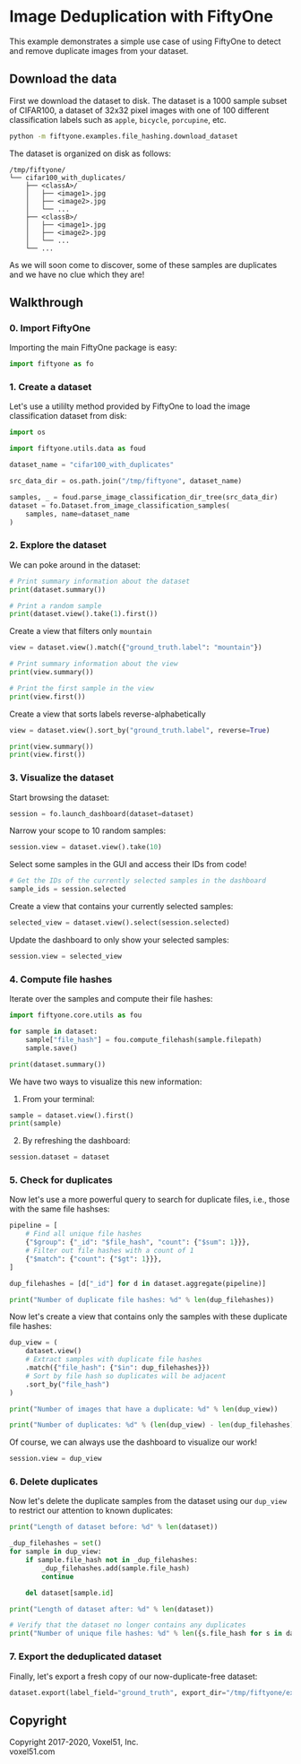 # Image Deduplication with FiftyOne

This example demonstrates a simple use case of using FiftyOne to detect and
remove duplicate images from your dataset.

## Download the data

First we download the dataset to disk. The dataset is a 1000 sample subset of
CIFAR100, a dataset of 32x32 pixel images with one of 100 different
classification labels such as `apple`, `bicycle`, `porcupine`, etc.

```bash
python -m fiftyone.examples.file_hashing.download_dataset
```

The dataset is organized on disk as follows:

```
/tmp/fiftyone/
└── cifar100_with_duplicates/
    ├── <classA>/
    │   ├── <image1>.jpg
    │   ├── <image2>.jpg
    │   └── ...
    ├── <classB>/
    │   ├── <image1>.jpg
    │   ├── <image2>.jpg
    │   └── ...
    └── ...
```

As we will soon come to discover, some of these samples are duplicates and we
have no clue which they are!

## Walkthrough

### 0. Import FiftyOne

Importing the main FiftyOne package is easy:

```python
import fiftyone as fo
```

### 1. Create a dataset

Let's use a utililty method provided by FiftyOne to load the image
classification dataset from disk:

```python
import os

import fiftyone.utils.data as foud

dataset_name = "cifar100_with_duplicates"

src_data_dir = os.path.join("/tmp/fiftyone", dataset_name)

samples, _ = foud.parse_image_classification_dir_tree(src_data_dir)
dataset = fo.Dataset.from_image_classification_samples(
    samples, name=dataset_name
)
```

### 2. Explore the dataset

We can poke around in the dataset:

```python
# Print summary information about the dataset
print(dataset.summary())

# Print a random sample
print(dataset.view().take(1).first())
```

Create a view that filters only `mountain`

```python
view = dataset.view().match({"ground_truth.label": "mountain"})

# Print summary information about the view
print(view.summary())

# Print the first sample in the view
print(view.first())
```

Create a view that sorts labels reverse-alphabetically

```python
view = dataset.view().sort_by("ground_truth.label", reverse=True)

print(view.summary())
print(view.first())
```

### 3. Visualize the dataset

Start browsing the dataset:

```python
session = fo.launch_dashboard(dataset=dataset)
```

Narrow your scope to 10 random samples:

```python
session.view = dataset.view().take(10)
```

Select some samples in the GUI and access their IDs from code!

```python
# Get the IDs of the currently selected samples in the dashboard
sample_ids = session.selected
```

Create a view that contains your currently selected samples:

```python
selected_view = dataset.view().select(session.selected)
```

Update the dashboard to only show your selected samples:

```python
session.view = selected_view
```

### 4. Compute file hashes

Iterate over the samples and compute their file hashes:

```python
import fiftyone.core.utils as fou

for sample in dataset:
    sample["file_hash"] = fou.compute_filehash(sample.filepath)
    sample.save()

print(dataset.summary())
```

We have two ways to visualize this new information:

1. From your terminal:

```python
sample = dataset.view().first()
print(sample)
```

2. By refreshing the dashboard:

```python
session.dataset = dataset
```

### 5. Check for duplicates

Now let's use a more powerful query to search for duplicate files, i.e., those
with the same file hashses:

```python
pipeline = [
    # Find all unique file hashes
    {"$group": {"_id": "$file_hash", "count": {"$sum": 1}}},
    # Filter out file hashes with a count of 1
    {"$match": {"count": {"$gt": 1}}},
]

dup_filehashes = [d["_id"] for d in dataset.aggregate(pipeline)]

print("Number of duplicate file hashes: %d" % len(dup_filehashes))
```

Now let's create a view that contains only the samples with these duplicate
file hashes:

```python
dup_view = (
    dataset.view()
    # Extract samples with duplicate file hashes
    .match({"file_hash": {"$in": dup_filehashes}})
    # Sort by file hash so duplicates will be adjacent
    .sort_by("file_hash")
)

print("Number of images that have a duplicate: %d" % len(dup_view))

print("Number of duplicates: %d" % (len(dup_view) - len(dup_filehashes)))
```

Of course, we can always use the dashboard to visualize our work!

```python
session.view = dup_view
```

### 6. Delete duplicates

Now let's delete the duplicate samples from the dataset using our `dup_view` to
restrict our attention to known duplicates:

```python
print("Length of dataset before: %d" % len(dataset))

_dup_filehashes = set()
for sample in dup_view:
    if sample.file_hash not in _dup_filehashes:
        _dup_filehashes.add(sample.file_hash)
        continue

    del dataset[sample.id]

print("Length of dataset after: %d" % len(dataset))

# Verify that the dataset no longer contains any duplicates
print("Number of unique file hashes: %d" % len({s.file_hash for s in dataset}))
```

### 7. Export the deduplicated dataset

Finally, let's export a fresh copy of our now-duplicate-free dataset:

```python
dataset.export(label_field="ground_truth", export_dir="/tmp/fiftyone/export")
```

## Copyright

Copyright 2017-2020, Voxel51, Inc.<br> voxel51.com
